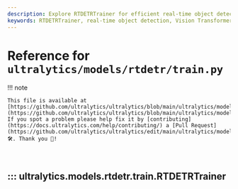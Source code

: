 ```yaml
---
description: Explore RTDETRTrainer for efficient real-time object detection leveraging Vision Transformers. Learn configuration, yolo_formatted_dataset handling, and advanced model training.
keywords: RTDETRTrainer, real-time object detection, Vision Transformers, YOLO, RT-DETR model, model training, yolo_formatted_dataset handling
---
```


# Reference for `ultralytics/models/rtdetr/train.py`

!!! note

    This file is available at [https://github.com/ultralytics/ultralytics/blob/main/ultralytics/models/rtdetr/train.py](https://github.com/ultralytics/ultralytics/blob/main/ultralytics/models/rtdetr/train.py). If you spot a problem please help fix it by [contributing](https://docs.ultralytics.com/help/contributing/) a [Pull Request](https://github.com/ultralytics/ultralytics/edit/main/ultralytics/models/rtdetr/train.py) 🛠️. Thank you 🙏!

<br>

## ::: ultralytics.models.rtdetr.train.RTDETRTrainer

<br><br>
